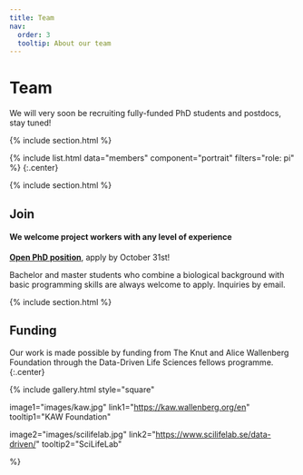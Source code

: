 ```yaml
---
title: Team
nav:
  order: 3
  tooltip: About our team
---
```


# <i class="fas fa-users"></i>Team

We will very soon be recruiting fully-funded PhD students and postdocs, stay tuned!

{% include section.html %}

{%
  include list.html
  data="members"
  component="portrait"
  filters="role: pi"
%}
{:.center}

{% include section.html %}

## Join

#### We welcome project workers with any level of experience

[**Open PhD position**](https://www.uu.se/en/about-uu/join-us/details/?positionId=547571), apply by October 31st!

Bachelor and master students who combine a biological background with basic programming skills are always welcome to apply. Inquiries by email.

{% include section.html %}

## Funding

Our work is made possible by funding from The Knut and Alice Wallenberg Foundation through the Data-Driven Life Sciences fellows programme.
{:.center}

{%
  include gallery.html
  style="square"

  image1="images/kaw.jpg"
  link1="https://kaw.wallenberg.org/en"
  tooltip1="KAW Foundation"

  image2="images/scilifelab.jpg"
  link2="https://www.scilifelab.se/data-driven/"
  tooltip2="SciLifeLab"

%}
